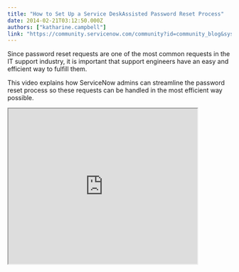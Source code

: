 ```yaml
---
title: "How to Set Up a Service DeskAssisted Password Reset Process"
date: 2014-02-21T03:12:50.000Z
authors: ["katharine.campbell"]
link: "https://community.servicenow.com/community?id=community_blog&sys_id=0bad66a9dbd0dbc01dcaf3231f961979"
---
```

<p class="p1"><span class="s1">Since password reset requests are one of the most common requests in the IT support industry, it is important that support engineers have an easy and efficient way to fulfill them. </span></p><p class="p2"></p><p class="p1"><span class="s1">This video explains how ServiceNow admins can streamline the password reset process so these requests can be handled in the most efficient way possible. </span></p><p class="p2"></p><p class="p2" style="min-height: 8pt; height: 8pt; padding: 0px;"><iframe src="https://youtube.com/embed/wDxK2eachyw" width="425" height="350"/></p><p class="p1"></p><p class="p1"><span style="font-size: 10pt; line-height: 1.5em;">For more information on password reset, see:</span></p><p class="p2"></p><p class="p1"><span class="s1">Wiki </span></p><p class="p3"><span class="s2"><a title="k-external-small" class="jive-link-external-small" href="http://wiki.servicenow.com/index.php?title=Password_Reset" rel="nofollow" target="_blank">http://wiki.servicenow.com/index.php?title=Password_Reset</a></span></p><p class="p2"></p><p class="p1"><span class="s1">Additional Videos</span></p><p class="p3"><span class="s2"><a title="k-external-small" class="jive-link-external-small" href="https://www.youtube.com/watch?v=IakvJpNGpZ4" rel="nofollow" target="_blank">https://www.youtube.com/watch?v=IakvJpNGpZ4</a></span></p><p class="p3"><span class="s2"><a title="k-external-small" class="jive-link-external-small" href="https://www.youtube.com/watch?v=CokNL8aw6hA" rel="nofollow" target="_blank">https://www.youtube.com/watch?v=CokNL8aw6hA</a></span></p><p class="p2"></p><p class="p1"><span class="s1">Your feedback helps us better serve you! Did you find this video helpful? Leave us a comment to tell us why or why not.</span></p>
